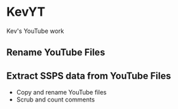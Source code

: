 # KevYT
Kev's YouTube work
 ## Rename YouTube Files

 ## Extract SSPS data from YouTube Files
 - Copy and rename YouTube files
 - Scrub and count comments
 
 

 
